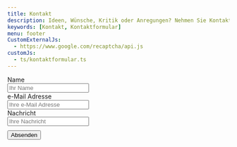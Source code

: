 ```yaml
---
title: Kontakt
description: Ideen, Wünsche, Kritik oder Anregungen? Nehmen Sie Kontakt auf mit dem Musikverein Wollbach.
keywords: [Kontakt, Kontaktformular]
menu: footer
CustomExternalJs:
  - https://www.google.com/recaptcha/api.js
customJs:
  - ts/kontaktformular.ts
---
```


<div id="contact_form" class="row">
  <form id="feedbackForm" data-toggle="validator" data-disable="false">
    <div class="form-group">
      <label class="control-label" for="name">Name</label>
      <div class="input-group">
        <input id="name" class="form-control" type="text" name="name" placeholder="Ihr Name" required />
        <span class="input-group-addon"></span>
      </div>
      <span class="help-block" style="display: none;">Bitte geben Sie Ihren Namen an.</span>
    </div>
    <div class="form-group">
      <label class="control-label" for="email">e-Mail Adresse</label>
      <div class="input-group">
        <input id="email" class="form-control" type="email" name="email" placeholder="Ihre e-Mail Adresse" required />
        <span class="input-group-addon"></span>
      </div>
      <span class="help-block" style="display: none;">Bitte geben Sie eine gültige e-Mail Adresse für evtl. Rückfragen an.</span>
    </div>
    <div class="form-group">
      <label class="control-label" for="message">Nachricht</label>
      <div class="input-group">
        <input id="message" class="form-control" type="text" name="message" placeholder="Ihre Nachricht" required />
        <span class="input-group-addon"></span>
      </div>
    </div>
    <div class="form-group has-feedback">
      <div class="g-recaptcha" data-sitekey="6LeUkp8UAAAAAAe3vQ6fI_qCvn7rDb91MDwNYOLC"></div>
      <span class="help-block" style="display: none;">Bitte bestätigen Sie, dass Sie kein Bot sind.</span>
    </div>
    <span class="help-block" style="display: none;">Bitte geben Sie einen Sicherheitscode ein.</span>
    <button id="feedbackSubmit" type="submit" data-loading-text="Sende..." style="display: block; margin-top: 10px;">Absenden</button>
  </form>
</div>
